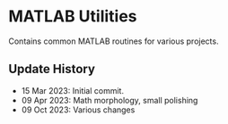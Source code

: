 # MATLAB Utilities
Contains common MATLAB routines for various projects.

## Update History
* 15 Mar 2023: Initial commit.
* 09 Apr 2023: Math morphology, small polishing 
* 09 Oct 2023: Various changes 
